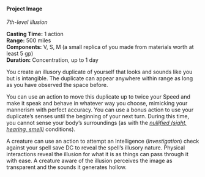 #### Project Image
<!-- markdownlint-disable link-image-reference-definitions -->
[_metadata_:spell_name]:- "Project Image"
[_metadata_:spell_level]:- "7"
[_metadata_:spell_school]:- "illusion"
[_metadata_:ritual]:- "false"
[_metadata_:casting_time_amount]:- "1"
[_metadata_:casting_time_unit]:- "action"
[_metadata_:range]:- "500 miles"
[_metadata_:components_verbal]:- "true"
[_metadata_:components_somatic]:- "true"
[_metadata_:components_material]:- "true"
[_metadata_:components_material_description]:- "a small replica of you made from materials worth at least 5 gp"
[_metadata_:components_material_cost]:- "5 gp"
[_metadata_:duration]:- "1 day"
[_metadata_:concentration]:- "true"
[_metadata_:compared_to_wotc_srd_5.1]:- "mechanics_same_wording_different"
[_metadata_:compared_to_a5e_srd]:- "mechanics_same_wording_different"
<!-- markdownlint-disable-next-line no-emphasis-as-heading -->
_7th-level illusion_

**Casting Time:** 1 action \
**Range:** 500 miles \
**Components:** V, S, M (a small replica of you made from materials worth at least 5 gp) \
**Duration:** Concentration, up to 1 day

You create an illusory duplicate of yourself that looks and sounds like you but is intangible.
The duplicate can appear anywhere within range as long as you have observed the space before.

You can use an action to move this duplicate up to twice your Speed and make it speak and behave in whatever way you choose, mimicking your mannerism with perfect accuracy.
You can use a bonus action to use your duplicate’s senses until the beginning of your next turn.
During this time, you cannot sense your body’s surroundings (as with the _[<span class="condition">nullified (sight, hearing, smell)</span>](#Conditions_nullified)_ conditions).

A creature can use an action to attempt an Intelligence (_Investigation_) check against your spell save DC to reveal the spell’s illusory nature.
Physical interactions reveal the illusion for what it is as things can pass through it with ease.
A creature aware of the illusion perceives the image as transparent and the sounds it generates hollow.
